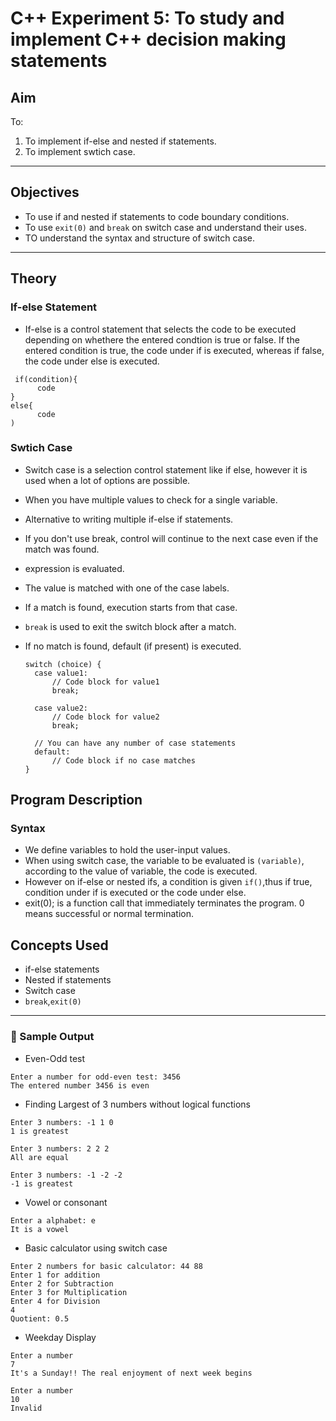 # C++ Experiment 5: To study and implement C++ decision making statements

## Aim

To:
1. To implement if-else and nested if statements.
2. To implement swtich case.

---

## Objectives

- To use if and nested if statements to code boundary conditions.
- To use `exit(0)` and `break` on switch case and understand their uses.
- TO understand the syntax and structure of switch case.

---

## Theory
### If-else Statement
- If-else is a control statement that selects the code to be executed depending on whethere the entered condtion is true or false. If the entered condition is true, the code under if is executed, whereas if false, the code under else is executed.
```
 if(condition){
      code
}
else{
      code
)
```
### Swtich Case
- Switch case is a selection control statement like if else, however it is used when a lot of options are possible.
- When you have multiple values to check for a single variable.
- Alternative to writing multiple if-else if statements.
- If you don't use break, control will continue to the next case even if the match was found.
- expression is evaluated.
- The value is matched with one of the case labels.
- If a match is found, execution starts from that case.
- `break` is used to exit the switch block after a match.
- If no match is found, default (if present) is executed.

  
  ```
  switch (choice) {
    case value1:
        // Code block for value1
        break;

    case value2:
        // Code block for value2
        break;

    // You can have any number of case statements
    default:
        // Code block if no case matches
  }
  ```

## Program Description

### Syntax
- We define variables to hold the user-input values.
- When using switch case, the variable to be evaluated is `(variable)`, according to the value of variable, the code is executed.
- However on if-else or nested ifs, a condition is given `if()`,thus if true, condition under if is executed or the code under else.
- exit(0); is a function call that immediately terminates the program. 0 means successful or normal termination.

## Concepts Used

- if-else statements
- Nested if statements
- Switch case
- `break`,`exit(0)`

---
### 🧪 Sample Output
- Even-Odd test
```
Enter a number for odd-even test: 3456
The entered number 3456 is even
```
-  Finding Largest of 3 numbers without logical functions
```
Enter 3 numbers: -1 1 0
1 is greatest
```
```
Enter 3 numbers: 2 2 2
All are equal
```
```
Enter 3 numbers: -1 -2 -2
-1 is greatest
```
- Vowel or consonant
```
Enter a alphabet: e
It is a vowel
```
- Basic calculator using switch case
```
Enter 2 numbers for basic calculator: 44 88
Enter 1 for addition
Enter 2 for Subtraction
Enter 3 for Multiplication
Enter 4 for Division
4
Quotient: 0.5
```
- Weekday Display
```
Enter a number
7
It's a Sunday!! The real enjoyment of next week begins 
```
```
Enter a number
10
Invalid
```
